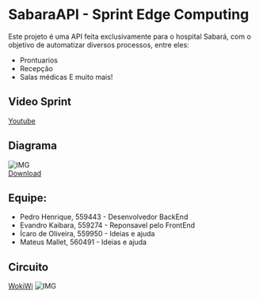 # SabaraAPI - Sprint Edge Computing
Este projeto é uma API feita exclusivamente para o hospital Sabará, com o objetivo de automatizar diversos processos, entre eles:
- Prontuarios
- Recepção
- Salas médicas
E muito mais!

## Video Sprint
[Youtube](https://youtu.be/LhCzJ0r9t2Y)

## Diagrama
![IMG](https://media.discordapp.net/attachments/1363230508095639632/1383238613340524601/image.png?ex=684e10d8&is=684cbf58&hm=793e11b536f07a13dfb2d43ce792ed2660c1fcfeca00a545fb553896aa830867&=&format=webp&quality=lossless&width=1270&height=229)<br/>
[Download](https://cdn.discordapp.com/attachments/1363230508095639632/1383238637881262151/sprint4.drawio?ex=684e10de&is=684cbf5e&hm=40c5685f5769f87469c001ecf13ce6d77f0374bc693b5a2d5ffce506887a81f7&)

## Equipe:

- Pedro Henrique, 559443 - Desenvolvedor BackEnd
- Evandro Kaibara, 559274 - Reponsavel pelo FrontEnd
- Ícaro de Oliveira, 559950 - Ideias e ajuda
- Mateus Mallet, 560491 - Ideias e ajuda

## Circuito

[WokiWi](https://wokwi.com/projects/433609174072571905)
![IMG](https://cdn.discordapp.com/attachments/1363230508095639632/1383241785782046810/image.png?ex=684e13cd&is=684cc24d&hm=ba090845157174d4be193cbd2db2efc00a5115dc2fde71512b89a90954cbecbb&)
